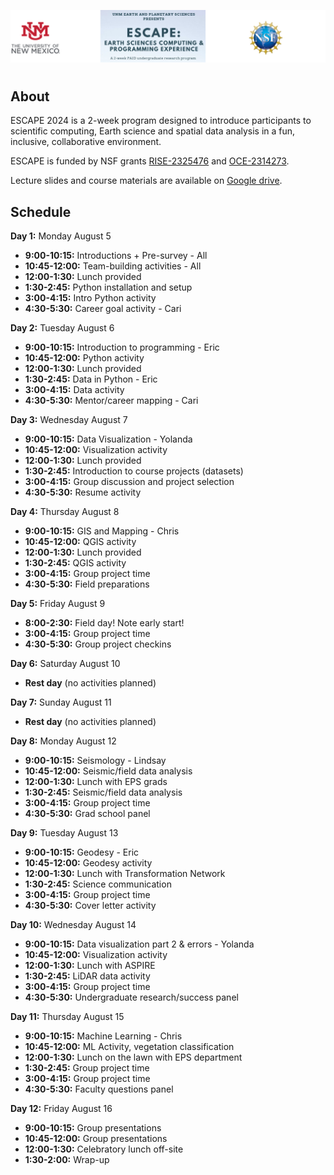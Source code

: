 ![unm-escape header](header2.png)
#

## About
ESCAPE 2024 is a 2-week program designed to introduce participants to scientific
computing, Earth science and spatial data analysis in a fun, inclusive, collaborative environment.

ESCAPE is funded by NSF grants [RISE-2325476](https://www.nsf.gov/awardsearch/showAward?AWD_ID=2325476) and [OCE-2314273](https://www.nsf.gov/awardsearch/showAward?AWD_ID=2314273).

Lecture slides and course materials are available on [Google drive](https://drive.google.com/drive/folders/1IycZlHgXT5PW6ggUWgCm26ELZVs9K133?usp=sharing).

## Schedule

**Day 1:** Monday August 5
- **9:00-10:15:** Introductions + Pre-survey - All 
- **10:45-12:00:** Team-building activities - All
- **12:00-1:30:** Lunch provided
- **1:30-2:45:** Python installation and setup
- **3:00-4:15:** Intro Python activity
- **4:30-5:30:** Career goal activity - Cari

**Day 2:** Tuesday August 6
- **9:00-10:15:** Introduction to programming - Eric
- **10:45-12:00:** Python activity
- **12:00-1:30:** Lunch provided
- **1:30-2:45:** Data in Python - Eric
- **3:00-4:15:** Data activity
- **4:30-5:30:** Mentor/career mapping - Cari

**Day 3:** Wednesday August 7
- **9:00-10:15:** Data Visualization - Yolanda
- **10:45-12:00:** Visualization activity
- **12:00-1:30:** Lunch provided
- **1:30-2:45:** Introduction to course projects (datasets)
- **3:00-4:15:** Group discussion and project selection
- **4:30-5:30:** Resume activity

**Day 4:** Thursday August 8
- **9:00-10:15:** GIS and Mapping - Chris
- **10:45-12:00:** QGIS activity
- **12:00-1:30:** Lunch provided
- **1:30-2:45:** QGIS activity
- **3:00-4:15:** Group project time
- **4:30-5:30:** Field preparations

**Day 5:** Friday August 9
- **8:00-2:30:** Field day! Note early start!
- **3:00-4:15:** Group project time
- **4:30-5:30:** Group project checkins

**Day 6:** Saturday August 10
- **Rest day** (no activities planned)

**Day 7:** Sunday August 11
- **Rest day** (no activities planned)

**Day 8:** Monday August 12
- **9:00-10:15:** Seismology - Lindsay
- **10:45-12:00:** Seismic/field data analysis
- **12:00-1:30:** Lunch with EPS grads
- **1:30-2:45:** Seismic/field data analysis
- **3:00-4:15:** Group project time
- **4:30-5:30:** Grad school panel

**Day 9:** Tuesday August 13
- **9:00-10:15:** Geodesy - Eric
- **10:45-12:00:** Geodesy activity
- **12:00-1:30:** Lunch with Transformation Network
- **1:30-2:45:** Science communication
- **3:00-4:15:** Group project time
- **4:30-5:30:** Cover letter activity

**Day 10:** Wednesday August 14
- **9:00-10:15:** Data visualization part 2 & errors - Yolanda
- **10:45-12:00:** Visualization activity
- **12:00-1:30:** Lunch with ASPIRE
- **1:30-2:45:** LiDAR data activity
- **3:00-4:15:** Group project time
- **4:30-5:30:** Undergraduate research/success panel

**Day 11:** Thursday August 15
- **9:00-10:15:** Machine Learning - Chris
- **10:45-12:00:** ML Activity, vegetation classification
- **12:00-1:30:** Lunch on the lawn with EPS department
- **1:30-2:45:** Group project time
- **3:00-4:15:** Group project time
- **4:30-5:30:** Faculty questions panel

**Day 12:** Friday August 16
- **9:00-10:15:** Group presentations
- **10:45-12:00:** Group presentations
- **12:00-1:30:** Celebratory lunch off-site
- **1:30-2:00:** Wrap-up
